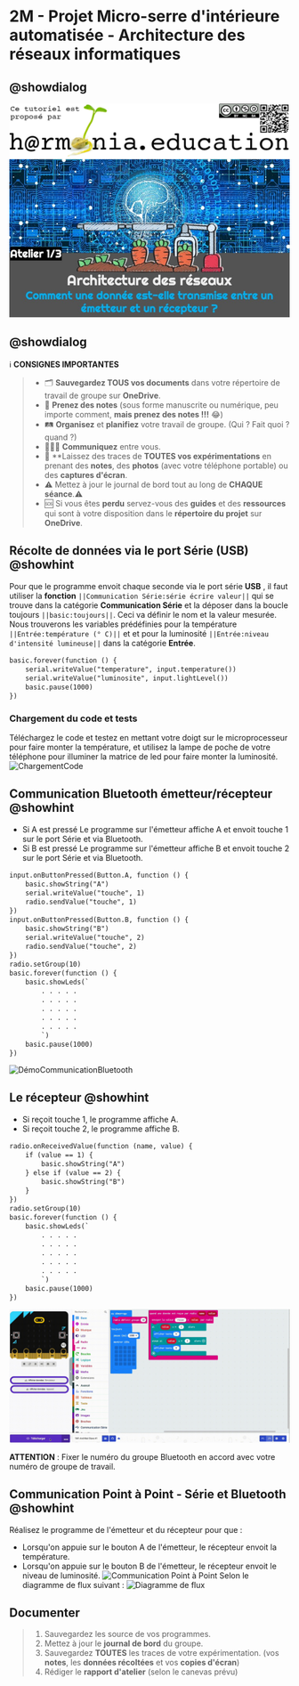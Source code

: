 # 2M - Projet Micro-serre d'intérieure automatisée - Architecture des réseaux informatiques

## @showdialog

![Logo H@rmonia](https://github.com/ph3n4t3s/2m1-archnet/blob/master/img/Harmonia_v4.jpg?raw=true)
![Atelier 1](https://github.com/ph3n4t3s/2m1-archnet/blob/master/img/Diapositive14.jpeg?raw=true)

## @showdialog

ℹ️ **CONSIGNES IMPORTANTES**
> - 🗂️ **Sauvegardez TOUS vos documents**  dans votre répertoire de travail de groupe sur **OneDrive**.
> - 📝 **Prenez des notes** (sous forme manuscrite ou numérique, peu importe comment, **mais prenez des notes !!!** 😂)
> - 🛤️ **Organisez** et  **planifiez** votre travail de groupe. (Qui ? Fait quoi ? quand ?) 
> - 🧑‍🧑‍🧒 **Communiquez** entre vous.
> - 🧭 **Laissez des traces de **TOUTES vos expérimentations** en prenant des **notes**, des **photos** (avec votre téléphone portable) ou des **captures d'écran**.
> - ⚠️ Mettez à jour le journal de bord tout au long de **CHAQUE séance**.⚠️
> - 🆘 Si vous êtes **perdu** servez-vous des **guides** et des **ressources** qui sont à votre disposition dans le **répertoire du projet** sur **OneDrive**.

## Récolte de données via le port Série (**USB**) @showhint
Pour que le programme envoit chaque seconde via le port série **USB** , il faut utiliser la **fonction** ``||Communication Série:série écrire valeur||`` qui se trouve dans la catégorie **Communication Série** et la déposer dans la boucle toujours ``||basic:toujours||``. Ceci va définir le nom et la valeur mesurée. Nous trouverons les variables prédéfinies pour la température ``||Entrée:température (° C)||`` et et pour la luminosité ``||Entrée:niveau d'intensité lumineuse||`` dans la catégorie **Entrée**.

```blocks
basic.forever(function () {
    serial.writeValue("temperature", input.temperature())
    serial.writeValue("luminosite", input.lightLevel())
    basic.pause(1000)
})
```

### Chargement du code et tests
Téléchargez le code et testez en mettant votre doigt sur le microprocesseur pour faire monter la température, et utilisez la lampe de poche de votre téléphone pour illuminer la matrice de led pour faire monter la luminosité.
![ChargementCode](https://github.com/ph3n4t3s/2m1-archnet/blob/master/img/Record1.gif?raw=true)

## Communication Bluetooth émetteur/récepteur @showhint
- Si A est pressé
    Le programme sur l'émetteur affiche A et envoit touche 1 sur le port Série et via Bluetooth.
- Si B est pressé
    Le programme sur l'émetteur affiche B et envoit touche 2 sur le port Série et via Bluetooth.

```blocks
input.onButtonPressed(Button.A, function () {
    basic.showString("A")
    serial.writeValue("touche", 1)
    radio.sendValue("touche", 1)
})
input.onButtonPressed(Button.B, function () {
    basic.showString("B")
    serial.writeValue("touche", 2)
    radio.sendValue("touche", 2)
})
radio.setGroup(10)
basic.forever(function () {
    basic.showLeds(`
        . . . . .
        . . . . .
        . . . . .
        . . . . .
        . . . . .
        `)
    basic.pause(1000)
})
```

![DémoCommunicationBluetooth](https://github.com/ph3n4t3s/2m1-archnet/blob/master/img/record4.gif?raw=true)

## Le récepteur @showhint
- Si reçoit touche 1, le programme affiche A.
- Si reçoit touche 2, le programme affiche B.

```blocks
radio.onReceivedValue(function (name, value) {
    if (value == 1) {
        basic.showString("A")
    } else if (value == 2) {
        basic.showString("B")
    }
})
radio.setGroup(10)
basic.forever(function () {
    basic.showLeds(`
        . . . . .
        . . . . .
        . . . . .
        . . . . .
        . . . . .
        `)
    basic.pause(1000)
})
```

![DémoCommunicationBluetooth](https://github.com/ph3n4t3s/2m1-archnet/blob/master/img/record5.gif?raw=true)

**ATTENTION** : Fixer le numéro du groupe Bluetooth en accord avec votre numéro de groupe de travail.


## Communication Point à Point - Série et Bluetooth @showhint
Réalisez le programme de l'émetteur et du récepteur pour que :
- Lorsqu'on appuie sur le bouton A de l'émetteur, le récepteur envoit la température.
- Lorsqu'on appuie sur le bouton B de l'émetteur, le récepteur envoit le niveau de luminosité.
![Communication Point à Point](https://github.com/ph3n4t3s/2m1-archnet/blob/master/img/Dia26.gif?raw=true)
Selon le diagramme de flux suivant :
![Diagramme de flux](https://github.com/ph3n4t3s/2m1-archnet/blob/master/img/Dia27.gif?raw=true)

## Documenter
> 1. Sauvegardez les source de vos programmes.
> 2. Mettez à jour le **journal de bord** du groupe.
> 3. Sauvegardez **TOUTES** les traces de votre expérimentation. (vos **notes**, les **données récoltées** et vos **copies d'écran**)
> 4. Rédiger le **rapport d'atelier** (selon le canevas prévu)


